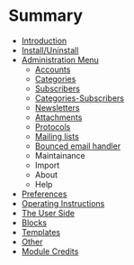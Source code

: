 # Summary

* [Introduction](README.md)
* [Install/Uninstall](book/1install.md)
* [Administration Menu](book/2administration.md)
   * [Accounts](book/accounts.md)
   * [Categories](book/categories.md)
   * [Subscribers](book/subscribers.md)
   * [Categories-Subscribers](book/categories-subscribers.md)
   * [Newsletters](book/newsletters.md)
   * [Attachments](book/attachments.md)
   * [Protocols](book/protocols.md)
   * [Mailing lists](book/mailing_lists.md)
   * [Bounced email handler](book/bounced_email_handler.md)
   * Maintainance
   * Import
   * About
   * Help
* [Preferences](book/3preferencesmd.md)
* [Operating Instructions](book/4operations.md)
* [The User Side](book/5userside.md)
* [Blocks](book/6blocks.md)
* [Templates](book/7templates.md)
* [Other](book/8other.md)
* [Module Credits](book/9credits.md)

